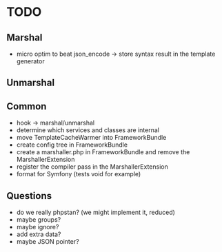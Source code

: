 # TODO

## Marshal
- micro optim to beat json_encode -> store syntax result in the template generator

## Unmarshal

## Common
- hook -> marshal/unmarshal
- determine which services and classes are internal
- move TemplateCacheWarmer into FrameworkBundle
- create config tree in FrameworkBundle
- create a marshaller.php in FrameworkBundle and remove the MarshallerExtension
- register the compiler pass in the MarshallerExtension
- format for Symfony (tests void for example)

## Questions
- do we really phpstan? (we might implement it, reduced)
- maybe groups?
- maybe ignore?
- add extra data?
- maybe JSON pointer?
